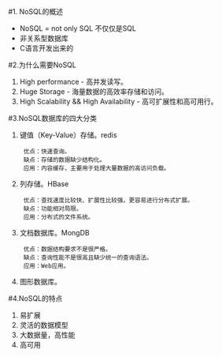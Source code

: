 #1. NoSQL的概述   

- NoSQL = not only SQL 不仅仅是SQL
- 非关系型数据库
- C语言开发出来的

#2.为什么需要NoSQL

1. High performance - 高并发读写。
2. Huge Storage - 海量数据的高效率存储和访问。
3. High Scalability && High Availability - 高可扩展性和高可用行。

#3.NoSQL数据库的四大分类
1. 键值（Key-Value）存储。redis

		优点：快速查询。
		缺点：存储的数据缺少结构化。
		应用：内容缓存，主要用于处理大量数据的高访问负载。
2. 列存储。HBase

		优点：查找速度比较快、扩展性比较强，更容易进行分布式扩展。
		缺点：功能相对局限。
		应用：分布式的文件系统。
3. 文档数据库。MongDB

		优点：数据结构要求不是很严格。
		缺点：查询性能不是很高且缺少统一的查询语法。
		应用：Web应用。
4. 图形数据库。

#4.NoSQL的特点

1. 易扩展
2. 灵活的数据模型
3. 大数据量，高性能
4. 高可用